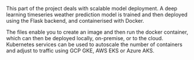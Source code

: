 This part of the project deals with scalable model deployment. A deep learning timeseries weather prediction model is trained and then deployed using the Flask backend, and containerised with Docker. 

The files enable you to create an image and then run the docker container, which can then be deployed locally, on-premise, or to the cloud. Kubernetes services can be used to autoscale the number of containers and adjust to traffic using GCP GKE, AWS EKS or Azure AKS.